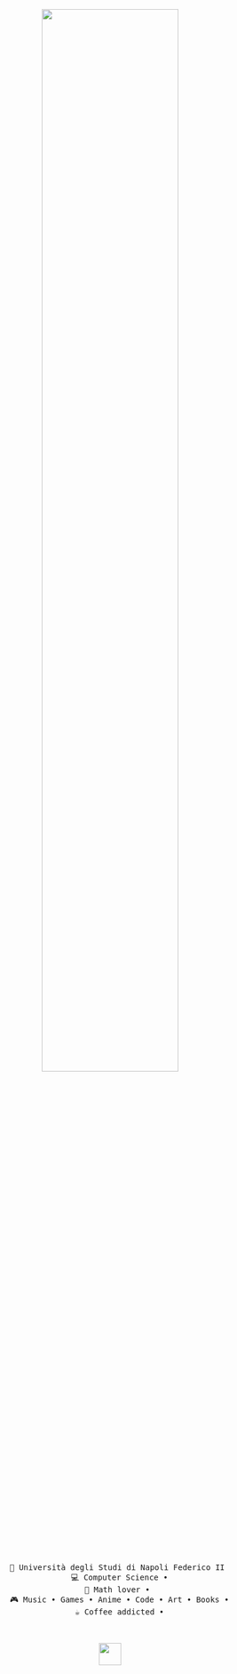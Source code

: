 <div align="center">
<img src="https://readme-typing-svg.demolab.com?font=Shrikhand&pause=1000&color=27F2F7&multiline=true&random=false&width=435&lines=Hello+i'm+Lyca%2C+you're+tec+girl+and+your+;magical+fairy+crystal+girl" width="70%" />
<br><br>
    <br><br>
<pre>
    💼 Università degli Studi di Napoli Federico II 
    💻 Computer Science •
    📖 Math lover • 
    🎮 Music • Games • Anime • Code • Art • Books •
    ☕ Coffee addicted •
</pre>
<br><br>
<img src="https://raw.githubusercontent.com/innng/innng/master/assets/kyubey.gif" height="40" />
<br><br><br>

